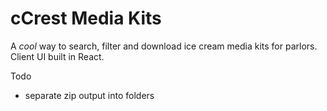 # cCrest Media Kits
A _cool_ way to search, filter and download ice cream media kits for parlors. Client UI built in React.

Todo
* separate zip output into folders